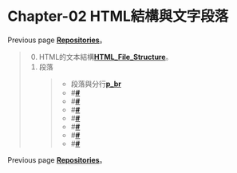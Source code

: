 # Chapter-02 HTML結構與文字段落
Previous page [**Repositories**](https://github.com/AdamXu23/HTML)。
>0.  HTML的文本結構[**HTML_File_Structure**](https://github.com/AdamXu23/HTML)。
>1.  段落
>       >*   段落與分行[**p_br**](https://github.com/AdamXu23/HTML/blob/main/Chapter_02/Chapter_02_02/ch02_01_p_br.html)
>       >*   #[**#**](#)
>       >*   #[**#**](#)
>       >*   #[**#**](#)
>       >*   #[**#**](#)
>       >*   #[**#**](#)
>       >*   #[**#**](#)
>       >*   #[**#**](#)





Previous page [**Repositories**](https://github.com/AdamXu23/HTML_internal)。
